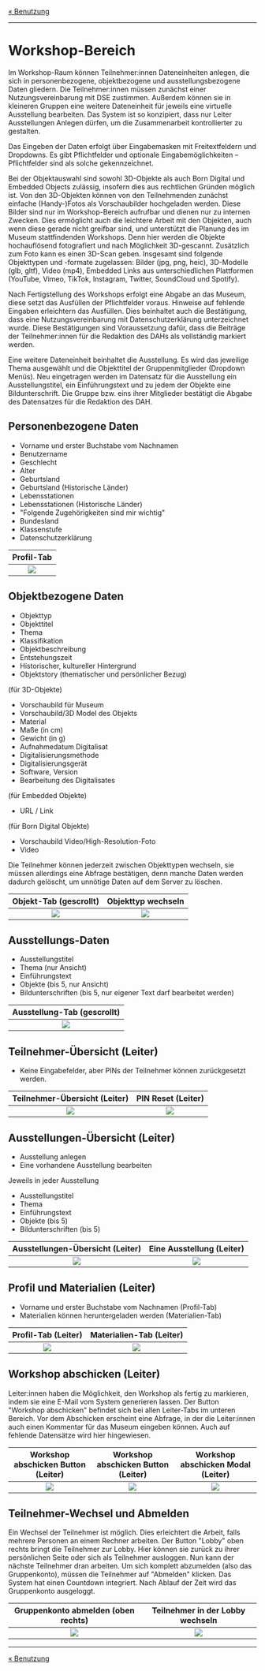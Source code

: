 [« Benutzung](../README.md)

---

# Workshop-Bereich

Im Workshop-Raum können Teilnehmer:innen Dateneinheiten anlegen, die sich in personenbezogene, objektbezogene und ausstellungsbezogene Daten gliedern. Die Teilnehmer:innen müssen zunächst einer Nutzungsvereinbarung mit DSE zustimmen. Außerdem können sie in kleineren Gruppen eine weitere Dateneinheit für jeweils eine virtuelle Ausstellung bearbeiten. Das System ist so konzipiert, dass nur Leiter Ausstellungen Anlegen dürfen, um die Zusammenarbeit kontrollierter zu gestalten.

Das Eingeben der Daten erfolgt über Eingabemasken mit Freitextfeldern und Dropdowns. Es gibt Pflichtfelder und optionale Eingabemöglichkeiten – Pflichtfelder sind als solche gekennzeichnet.

Bei der Objektauswahl sind sowohl 3D-Objekte als auch Born Digital und Embedded Objects zulässig, insofern dies aus rechtlichen Gründen möglich ist. Von den 3D-Objekten können von den Teilnehmenden zunächst einfache (Handy-)Fotos als Vorschaubilder hochgeladen werden. Diese Bilder sind nur im Workshop-Bereich aufrufbar und dienen nur zu internen Zwecken. Dies ermöglicht auch die leichtere Arbeit mit den Objekten, auch wenn diese gerade nicht greifbar sind, und unterstützt die Planung des im Museum stattfindenden Workshops. Denn hier werden die Objekte hochauflösend fotografiert und nach Möglichkeit 3D-gescannt. Zusätzlich zum Foto kann es einen 3D-Scan geben. Insgesamt sind folgende Objekttypen und -formate zugelassen: Bilder (jpg, png, heic), 3D-Modelle (glb, gltf), Video (mp4), Embedded Links aus unterschiedlichen Plattformen (YouTube, Vimeo, TikTok, Instagram, Twitter, SoundCloud und Spotify).

Nach Fertigstellung des Workshops erfolgt eine Abgabe an das Museum, diese setzt das Ausfüllen der Pflichtfelder voraus. Hinweise auf fehlende Eingaben erleichtern das Ausfüllen. Dies beinhaltet auch die Bestätigung, dass eine Nutzungsvereinbarung mit Datenschutzerklärung unterzeichnet wurde. Diese Bestätigungen sind Voraussetzung dafür, dass die Beiträge der Teilnehmer:innen für die Redaktion des DAHs als vollständig markiert werden.

Eine weitere Dateneinheit beinhaltet die Ausstellung. Es wird das jeweilige Thema ausgewählt und die Objekttitel der Gruppenmitglieder (Dropdown Menüs). Neu eingetragen werden im Datensatz für die Ausstellung ein Ausstellungstitel, ein Einführungstext und zu jedem der Objekte eine Bildunterschrift. Die Gruppe bzw. eins ihrer Mitglieder bestätigt die Abgabe des Datensatzes für die Redaktion des DAH.

## Personenbezogene Daten
* Vorname und erster Buchstabe vom Nachnamen
* Benutzername
* Geschlecht
* Alter
* Geburtsland
* Geburtsland (Historische Länder)
* Lebensstationen
* Lebensstationen (Historische Länder)
* "Folgende Zugehörigkeiten sind mir wichtig"
* Bundesland
* Klassenstufe
* Datenschutzerklärung

Profil-Tab |  
:-------------------------:|
![](../_media/workshop/user-tab.png)  |  

## Objektbezogene Daten
* Objekttyp
* Objekttitel
* Thema
* Klassifikation
* Objektbeschreibung
* Entstehungszeit
* Historischer, kultureller Hintergrund
* Objektstory (thematischer und persönlicher Bezug)

(für 3D-Objekte)
* Vorschaubild für Museum
* Vorschaubild/3D Model des Objekts
* Material
* Maße (in cm) 
* Gewicht (in g)
* Aufnahmedatum Digitalisat 
* Digitalisierungsmethode
* Digitalisierungsgerät 
* Software, Version 
* Bearbeitung des Digitalisates

(für Embedded Objekte)
* URL / Link 

(für Born Digital Objekte)
* Vorschaubild Video/High-Resolution-Foto
* Video

Die Teilnehmer können jederzeit zwischen Objekttypen wechseln, sie müssen allerdings eine Abfrage bestätigen, denn manche Daten werden dadurch gelöscht, um unnötige Daten auf dem Server zu löschen.

Objekt-Tab (gescrollt) |  Objekttyp wechseln
:-------------------------:|:-------------------------:
![](../_media/workshop/objekt-tab.png)  |  ![](../_media/workshop/workshop-objekttyp%20wechsel.png)

## Ausstellungs-Daten
* Ausstellungstitel
* Thema (nur Ansicht)
* Einführungstext
* Objekte (bis 5, nur Ansicht)
* Bildunterschriften (bis 5, nur eigener Text darf bearbeitet werden)

Ausstellung-Tab (gescrollt) |  
:-------------------------:|
![](../_media/workshop/ausstellung-tab.png)  | 

## Teilnehmer-Übersicht (Leiter)

* Keine Eingabefelder, aber PINs der Teilnehmer können zurückgesetzt werden.

Teilnehmer-Übersicht (Leiter) |  PIN Reset (Leiter)
:-------------------------:|:-------------------------:
![](../_media/workshop/leiter/ws-L-overview%20teilnehmer.png)  |  ![](../_media/workshop/leiter/ws-L-overview-pin%20reset.png)  | 

## Ausstellungen-Übersicht (Leiter)

* Ausstellung anlegen
* Eine vorhandene Ausstellung bearbeiten

Jeweils in jeder Ausstellung

* Ausstellungstitel
* Thema
* Einführungstext
* Objekte (bis 5)
* Bildunterschriften (bis 5)

Ausstellungen-Übersicht (Leiter) |  Eine Ausstellung (Leiter)
:-------------------------:|:-------------------------:
![](../_media/workshop/leiter/ws-L-overview%20ausstellungen.png)  |  ![](../_media/workshop/leiter/ws-L-ausstellung%20offen.png)  | 

## Profil und Materialien (Leiter)

* Vorname und erster Buchstabe vom Nachnamen (Profil-Tab)
* Materialien können heruntergeladen werden (Materialien-Tab)

Profil-Tab (Leiter) |  Materialien-Tab (Leiter)
:-------------------------:|:-------------------------:
![](../_media/workshop/leiter/ws-L-profil.png)  |  ![](../_media/workshop/leiter/ws-L-materialien.png)  | 


## Workshop abschicken (Leiter)

Leiter:innen haben die Möglichkeit, den Workshop als fertig zu markieren, indem sie eine E-Mail vom System generieren lassen. Der Button "Workshop abschicken" befindet sich bei allen Leiter-Tabs im unteren Bereich. Vor dem Abschicken erscheint eine Abfrage, in der die Leiter:innen auch einen Kommentar für das Museum eingeben können. Auch auf fehlende Datensätze wird hier hingewiesen.

Workshop abschicken Button (Leiter)  |  Workshop abschicken Button (Leiter)  |  Workshop abschicken Modal (Leiter)
:-------------------------:|:-------------------------:|:-------------------------:
![](../_media/workshop/leiter/ws-L-overview%20teilnehmer-bottom.png)  |  ![](../_media/workshop/leiter/ws-L-materialien.png)  |  ![](../_media/workshop/leiter/ws-L-abschicken.png)

## Teilnehmer-Wechsel und Abmelden

Ein Wechsel der Teilnehmer ist möglich. Dies erleichtert die Arbeit, falls mehrere Personen an einem Rechner arbeiten. Der Button "Lobby" oben rechts bringt die Teilnehmer zur Lobby. Hier können sie zurück zu ihrer persönlichen Seite oder sich als Teilnehmer ausloggen. Nun kann der nächste Teilnehmer dran arbeiten. Um sich komplett abzumelden (also das Gruppenkonto), müssen die Teilnehmer auf "Abmelden" klicken. Das System hat einen Countdown integriert. Nach Ablauf der Zeit wird das Gruppenkonto ausgeloggt.

Gruppenkonto abmelden (oben rechts) |  Teilnehmer in der Lobby wechseln
:-------------------------:|:-------------------------:
![](../_media/workshop/user-tab.png)  |  ![](../_media/workshop/workshop-lobby.png)  | 

---

[« Benutzung](../README.md)